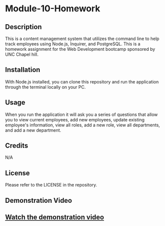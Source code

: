 # Module-10-Homework

## Description

This is a content management system that utilizes the command line to help track employees using Node.js, Inquirer, and PostgreSQL. This is a homework assignment for the Web Development bootcamp sponsored by UNC Chapel hill.

## Installation

With Node.js installed, you can clone this repository and run the application through the terminal locally on your PC.

## Usage

When you run the application it will ask you a series of questions that allow you to view current employees, add new employees, update existing employee's information, view all roles, add a new role, view all departments, and add a new department.

## Credits

N/A

## License

Please refer to the LICENSE in the repository.

## Demonstration Video

[Watch the demonstration video](https://drive.google.com/file/d/1S3o7r2K7JJf4IuMTZcGoOm-GmzzXaEni/view)
---